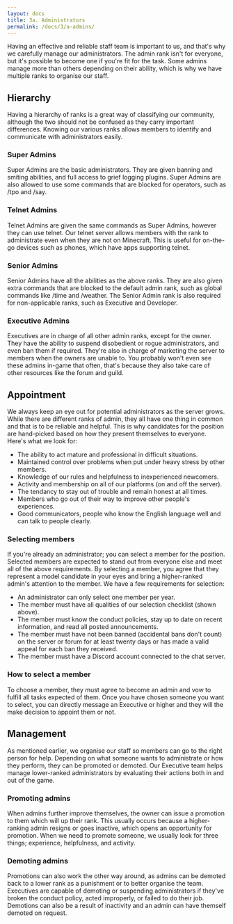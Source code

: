 ```yaml
---
layout: docs
title: 3a. Administrators
permalink: /docs/3/a-admins/
---
```

Having an effective and reliable staff team is important to us, and that's why we carefully manage our administrators.
The admin rank isn't for everyone, but it's possible to become one if you're fit for the task.
Some admins manage more than others depending on their ability, which is why we have multiple ranks to organise our staff.

## Hierarchy
Having a hierarchy of ranks is a great way of classifying our community, although the two should not be confused as they carry important differences.
Knowing our various ranks allows members to identify and communicate with administrators easily.

### Super Admins
Super Admins are the basic administrators. They are given banning and smiting abilities, and full access to grief logging plugins. Super Admins are also allowed to use some commands that are blocked for operators, such as /tpo and /say.

### Telnet Admins
Telnet Admins are given the same commands as Super Admins, however they can use telnet. Our telnet server allows members with the rank to administrate even when they are not on Minecraft. This is useful for on-the-go devices such as phones, which have apps supporting telnet.

### Senior Admins
Senior Admins have all the abilities as the above ranks. They are also given extra commands that are blocked to the default admin rank, such as global commands like /time and /weather. The Senior Admin rank is also required for non-applicable ranks, such as Executive and Developer.

### Executive Admins
Executives are in charge of all other admin ranks, except for the owner. They have the ability to suspend disobedient or rogue administrators, and even ban them if required. They're also in charge of marketing the server to members when the owners are unable to. You probably won't even see these admins in-game that often, that's because they also take care of other resources like the forum and guild.

## Appointment
We always keep an eye out for potential administrators as the server grows.
While there are different ranks of admin, they all have one thing in common and that is to be reliable and helpful.
This is why candidates for the position are hand-picked based on how they present themselves to everyone.
Here's what we look for:
* The ability to act mature and professional in difficult situations.
* Maintained control over problems when put under heavy stress by other members.
* Knowledge of our rules and helpfulness to inexperienced newcomers.
* Activity and membership on all of our platforms (on and off the server).
* The tendancy to stay out of trouble and remain honest at all times.
* Members who go out of their way to improve other people's experiences.
* Good communicators, people who know the English language well and can talk to people clearly.

### Selecting members
If you're already an administrator; you can select a member for the position.
Selected members are expected to stand out from everyone else and meet all of the above requirements.
By selecting a member, you agree that they represent a model candidate in your eyes and bring a higher-ranked admin's attention to the member.
We have a few requirements for selection:
* An administrator can only select one member per year.
* The member must have all qualities of our selection checklist (shown above).
* The member must know the conduct policies, stay up to date on recent information, and read all posted announcements.
* The member must have not been banned (accidental bans don't count) on the server or forum for at least twenty days or has made a valid appeal for each ban they received.
* The member must have a Discord account connected to the chat server.

### How to select a member
To choose a member, they must agree to become an admin and vow to fulfill all tasks expected of them.
Once you have chosen someone you want to select, you can directly message an Executive or higher and they will the make decision to appoint them or not.

## Management
As mentioned earlier, we organise our staff so members can go to the right person for help.
Depending on what someone wants to administrate or how they perform, they can be promoted or demoted.
Our Executive team helps manage lower-ranked administrators by evaluating their actions both in and out of the game.

### Promoting admins
When admins further improve themselves, the owner can issue a promotion to them which will up their rank.
This usually occurs because a higher-ranking admin resigns or goes inactive, which opens an opportunity for promotion.
When we need to promote someone, we usually look for three things; experience, helpfulness, and activity.

### Demoting admins
Promotions can also work the other way around, as admins can be demoted back to a lower rank as a punishment or to better organise the team.
Executives are capable of demoting or suspending administrators if they've broken the conduct policy, acted improperly, or failed to do their job.
Demotions can also be a result of inactivity and an admin can have themself demoted on request.
